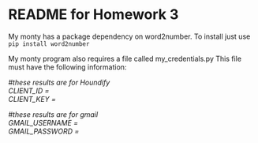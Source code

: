 # README for Homework 3
My monty has a package dependency on word2number. To install just use `pip install word2number`

My monty program also requires a file called my_credentials.py
This file must have the following information:

*#these results are for Houndify* <br />
*CLIENT_ID =* <br />
*CLIENT_KEY =* <br />

*#these results are for gmail* <br />
*GMAIL_USERNAME =* <br />
*GMAIL_PASSWORD =* <br />
